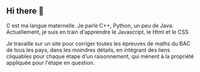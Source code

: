 ## Hi there 👋
C est ma langue maternelle. 
Je parle C++, Python, un peu de Java. 
Actuellement, je suis en train d'apprendre le Javascript, le Html et le CSS

Je travaille sur un site pour corriger toutes les épreuves de maths du BAC de tous les pays, dans les moindres détails, en intégrant des liens cliquables pour chaque étape d'un raisonnement, qui mènent à la propriété appliquée pour l'étape en question.

<!--Here are some ideas to get you started:

- 🔭 I’m currently working on ...
- 🌱 I’m currently learning ...
- 👯 I’m looking to collaborate on ...
- 🤔 I’m looking for help with ...
- 💬 Ask me about ...
- 📫 How to reach me: ...
- 😄 Pronouns: ...
- ⚡ Fun fact: ...
-->
